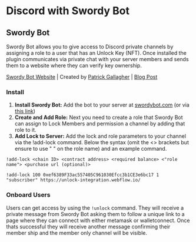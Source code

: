 # Discord with Swordy Bot

## Swordy Bot

Swordy Bot allows you to give access to Discord private channels by assigning a role to a user that has an Unlock Key \(NFT\). Once installed the plugin communicates via private chat with your server members and sends them to a website where they can verify key ownership.

[Swordy Bot Website](https://swordybot.com) \| Created by [Patrick Gallagher](https://patrickgallagher.dev/) \| [Blog Post](https://unlock-protocol.com/blog/swordy-bot-intro)

### Install

1. **Install Swordy Bot:** Add the bot to your server at [swordybot.com](http://swordybot.com) \(or via [this link](https://discord.com/oauth2/authorize?client_id=816782676438417429&scope=bot&permissions=8)\)
2. **Create and Add Role:** Next you need to create a role that Swordy Bot can assign to Lock Members and permission a channel by adding that role to it.
3. **Add Lock to Server:** Add the lock and role parameters to your channel via the !add-lock command. Below the syntax \(omit the &lt;&gt; brackets but ensure to use " " on the role name\) and an example command.

```text
!add-lock <chain ID> <contract address> <required balance> <"role name"> <purchase url (optional)>

!add-lock 100 0xef6389F33ac557405C961030Efcc3b1CE3e6bc17 1 "subscriber" https://unlock-integration.webflow.io/
```

### Onboard Users

Users can get access by using the `!unlock` command. They will receive a private message from Swordy Bot asking them to follow a unique link to a page where they can connect with either metamask or walletconnect. Once thats successful they will receive another message confirming their member ship and the member only channel will be visible.

